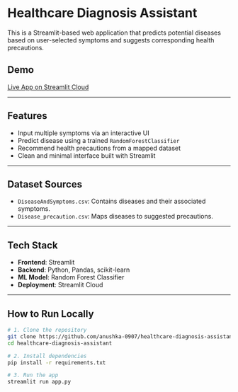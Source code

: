 # Healthcare Diagnosis Assistant

This is a Streamlit-based web application that predicts potential diseases based on user-selected symptoms and suggests corresponding health precautions.

## Demo

[Live App on Streamlit Cloud](https://healthcare-diagnosis-assistant-nd6exsduhksa5mtoozbhuh.streamlit.app)

---

## Features

- Input multiple symptoms via an interactive UI
- Predict disease using a trained `RandomForestClassifier`
- Recommend health precautions from a mapped dataset
- Clean and minimal interface built with Streamlit

---

## Dataset Sources

- `DiseaseAndSymptoms.csv`: Contains diseases and their associated symptoms.
- `Disease_precaution.csv`: Maps diseases to suggested precautions.

---

## Tech Stack

- **Frontend**: Streamlit
- **Backend**: Python, Pandas, scikit-learn
- **ML Model**: Random Forest Classifier
- **Deployment**: Streamlit Cloud

---

## How to Run Locally

```bash
# 1. Clone the repository
git clone https://github.com/anushka-0907/healthcare-diagnosis-assistant.git
cd healthcare-diagnosis-assistant

# 2. Install dependencies
pip install -r requirements.txt

# 3. Run the app
streamlit run app.py
